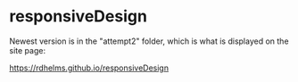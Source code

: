 # responsiveDesign

Newest version is in the "attempt2" folder, which is what is displayed on the site page:

https://rdhelms.github.io/responsiveDesign
